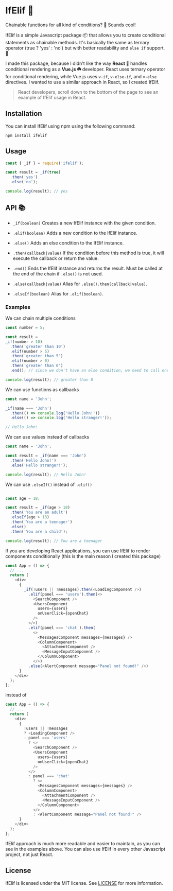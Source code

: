 # IfElif 🔗 

Chainable functions for all kind of conditions? 🐤 Sounds cool!

IfElif is a simple Javascript package 📦 that allows you to create conditional statements as chainable methods.
It's basically the same as ternary operator (true ? 'yes' : 'no') but with better readability and `else if` support. 🎉

I made this package, because I didn't like the way **React 🦋** handles conditional rendering as a **Vue.js ☘️** developer.
React uses ternary operator for conditional rendering, while Vue.js uses `v-if`, `v-else-if`, and `v-else` directives.
I wanted to use a similar approach in React, so I created IfElif. 

> React developers, scroll down to the bottom of the page to see an example of IfElif usage in React. 

## Installation

You can install IfElif using npm using the following command:

```npm install ifelif```

## Usage

```javascript
const { _if } = require('ifelif');

const result = _if(true)
  .then('yes')
  .else('no');

console.log(result); // yes
```

## API 📚

- `_if(boolean)` Creates a new IfElif instance with the given condition.

- `.elif(boolean)` Adds a new condition to the IfElif instance.

- `.else()` Adds an else condition to the IfElif instance.

- `.then(callback|value)` If the condition before this method is true, it will execute the callback or return the value.

- `.end()` Ends the IfElif instance and returns the result. Must be called at the end of the chain if `.else()` is not used.

- `.else(callback|value)` Alias for `.else().then(callback|value)`.

- `.elseIf(boolean)` Alias for `.elif(boolean)`.

### Examples

We can chain multiple conditions

```javascript
const number = 5;

const result = 
_if(number > 10)
  .then('greater than 10')
  .elif(number > 5)
  .then('greater than 5')
  .elif(number > 0)
  .then('greater than 0')
  .end(); // since we don't have an else condition, we need to call end() to get the result

console.log(result); // greater than 0
```

We can use functions as callbacks

```javascript
const name = 'John';

_if(name === 'John')
  .then(() => console.log('Hello John!'))
  .else(() => console.log('Hello stranger!'));

// Hello John!
```

We can use values instead of callbacks

```javascript
const name = 'John';

const result = _if(name === 'John')
  .then('Hello John!')
  .else('Hello stranger!');

console.log(result); // Hello John!
```

We can use `.elseIf()` instead of `.elif()`

```javascript

const age = 18;

const result = _if(age > 18)
  .then('You are an adult')
  .elseIf(age > 13)
  .then('You are a teenager')
  .else()
  .then('You are a child');

console.log(result); // You are a teenager
```

If you are developing React applications, you can use IfElif to render components conditionally (this is the main reason I created this package)

```javascript
const App = () => {
  // ...
  return (
    <div>
      {
        _if(!users || !messages).then(<LoadingComponent />)
          .elif(panel === 'users').then(<>
            <SearchComponent />
            <UsersComponent
              users={users}
              onUserClick={openChat}
            />
          </>)
          .elif(panel === 'chat').then(
            <>
              <MessagesComponent messages={messages} />
              <ColumnComponent>
                <AttachmentComponent />
                <MessageInputComponent />
              </ColumnComponent>
            </>)
          .else(<AlertComponent message="Panel not found!" />)
      }
    </div>
  );
};
```

instead of

```javascript
const App = () => {
  // ...
  return (
    <div>
      {
        !users || !messages
        ? <LoadingComponent />
        : panel === 'users'
          ? <>
            <SearchComponent />
            <UsersComponent
              users={users}
              onUserClick={openChat}
            />
          </>
          : panel === 'chat'
            ? <>
              <MessagesComponent messages={messages} />
              <ColumnComponent>
                <AttachmentComponent />
                <MessageInputComponent />
              </ColumnComponent>
            </>
            : <AlertComponent message="Panel not found!" />
      }
    </div>
  );
};
```

IfElif approach is much more readable and easier to maintain, as you can see in the examples above. You can also use IfElif in every other Javascript project, not just React.

## License

IfElif is licensed under the MIT license. See [LICENSE](LICENSE) for more information.